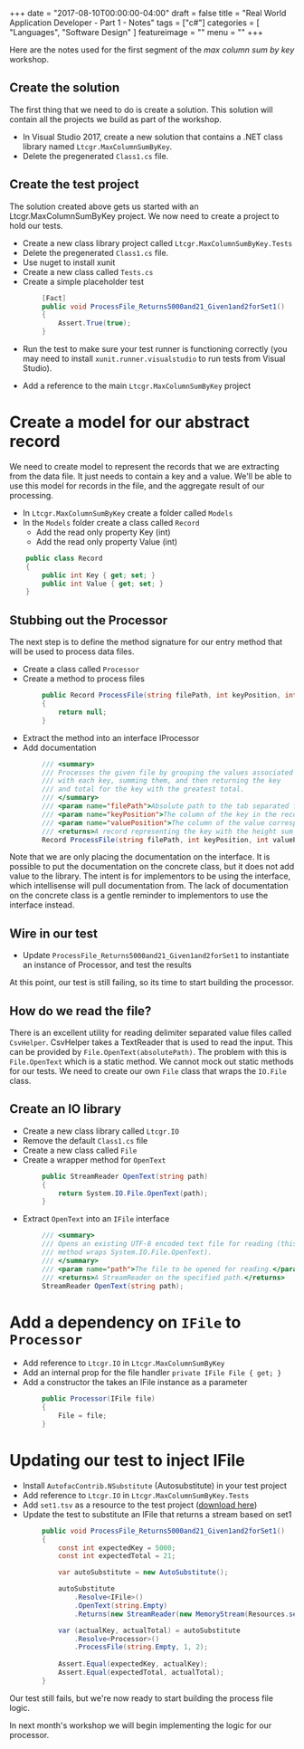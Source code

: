 +++
date = "2017-08-10T00:00:00-04:00"
draft = false 
title = "Real World Application Developer - Part 1 - Notes"
tags = ["c#"]
categories = [ "Languages", "Software Design" ]
featureimage = ""
menu = ""
+++

Here are the notes used for the first segment of the _max column sum by key_ workshop.

<!--more-->

## Create the solution

The first thing that we need to do is create a solution. This solution will contain all the projects we build as part of the workshop.

* In Visual Studio 2017, create a new solution that contains a .NET class library named `Ltcgr.MaxColumnSumByKey`.
* Delete the pregenerated `Class1.cs` file.

## Create the test project

The solution created above gets us started with an Ltcgr.MaxColumnSumByKey project. We now need to create a project to hold our tests.

* Create a new class library project called `Ltcgr.MaxColumnSumByKey.Tests`
* Delete the pregenerated `Class1.cs` file.
* Use nuget to install xunit
* Create a new class called `Tests.cs`
* Create a simple placeholder test

```cs
        [Fact]
        public void ProcessFile_Returns5000and21_Given1and2forSet1()
        {
            Assert.True(true);
        }
```

* Run the test to make sure your test runner is functioning correctly (you may need to install `xunit.runner.visualstudio` to run tests from Visual Studio).

* Add a reference to the main `Ltcgr.MaxColumnSumByKey` project

# Create a model for our abstract record

We need to create model to represent the records that we are extracting from the data file. It just needs to contain a key and a value. We'll be able to use this model for records in the file, and the aggregate result of our processing.

* In `Ltcgr.MaxColumnSumByKey` create a folder called `Models`
* In the `Models` folder create a class called `Record`
    * Add the read only property Key (int)
    * Add the read only property Value (int)

```cs
    public class Record
    {
        public int Key { get; set; }
        public int Value { get; set; }
    }
```

## Stubbing out the Processor

The next step is to define the method signature for our entry method that will be used to process data files. 

* Create a class called `Processor`
* Create a method to process files 

```cs
        public Record ProcessFile(string filePath, int keyPosition, int valuePosition)
        {
            return null;
        }
```

* Extract the method into an interface IProcessor
* Add documentation

```cs
        /// <summary>
        /// Processes the given file by grouping the values associated
        /// with each key, summing them, and then returning the key
        /// and total for the key with the greatest total.
        /// </summary>
        /// <param name="filePath">Absolute path to the tab separated file containing the records</param>
        /// <param name="keyPosition">The column of the key in the record (first pos is 0)</param>
        /// <param name="valuePosition">The column of the value corresponding to the key in the record (first pos is 0)</param>
        /// <returns>A record representing the key with the height sum value</returns>
        Record ProcessFile(string filePath, int keyPosition, int valuePosition);
```

Note that we are only placing the documentation on the interface. It is possible to put the documentation on the concrete class, but it does not add value to the library. The intent is for implementors to be using the interface, which intellisense will pull documentation from. The lack of documentation on the concrete class is a gentle reminder to implementors to use the interface instead.

## Wire in our test

* Update `ProcessFile_Returns5000and21_Given1and2forSet1` to instantiate an instance of Processor, and test the results

At this point, our test is still failing, so its time to start building the processor.

## How do we read the file?

There is an excellent utility for reading delimiter separated value files called `CsvHelper`. CsvHelper takes a TextReader that is used to read the input. This can be provided by `File.OpenText(absolutePath)`. The problem with this is `File.OpenText` which is a static method. We cannot mock out static methods for our tests. We need to create our own `File` class that wraps the `IO.File` class.

## Create an IO library

* Create a new class library called `Ltcgr.IO`
* Remove the default `Class1.cs` file
* Create a new class called `File`
* Create a wrapper method for `OpenText`

```cs
        public StreamReader OpenText(string path)
        {
            return System.IO.File.OpenText(path);
        }
```

* Extract `OpenText` into an `IFile` interface

```cs
        /// <summary>
        /// Opens an existing UTF-8 encoded text file for reading (this
        /// method wraps System.IO.File.OpenText).
        /// </summary>
        /// <param name="path">The file to be opened for reading.</param>
        /// <returns>A StreamReader on the specified path.</returns>
        StreamReader OpenText(string path);
```

# Add a dependency on `IFile` to `Processor`

* Add reference to `Ltcgr.IO` in `Ltcgr.MaxColumnSumByKey` 
* Add an internal prop for the file handler `private IFile File { get; }`
* Add a constructor the takes an IFile instance as a parameter

```cs
        public Processor(IFile file)
        {
            File = file;
        }
```

# Updating our test to inject IFile

* Install `AutofacContrib.NSubstitute` (Autosubstitute) in your test project
* Add reference to `Ltcgr.IO` in `Ltcgr.MaxColumnSumByKey.Tests` 
* Add `set1.tsv` as a resource to the test project ([download here](https://github.com/LearnToCodeGrandRapids/max-column-sum-by-key-part1/blob/master/data/set1.tsv))
* Update the test to substitute an IFile that returns a stream based on set1

```cs
        public void ProcessFile_Returns5000and21_Given1and2forSet1()
        {
            const int expectedKey = 5000;
            const int expectedTotal = 21;

            var autoSubstitute = new AutoSubstitute();

            autoSubstitute
                .Resolve<IFile>()
                .OpenText(string.Empty)
                .Returns(new StreamReader(new MemoryStream(Resources.set1)));

            var (actualKey, actualTotal) = autoSubstitute
                .Resolve<Processor>()
                .ProcessFile(string.Empty, 1, 2);
            
            Assert.Equal(expectedKey, actualKey);
            Assert.Equal(expectedTotal, actualTotal);
        }
```

Our test still fails, but we're now ready to start building the process file logic.

In next month's workshop we will begin implementing the logic for our processor.